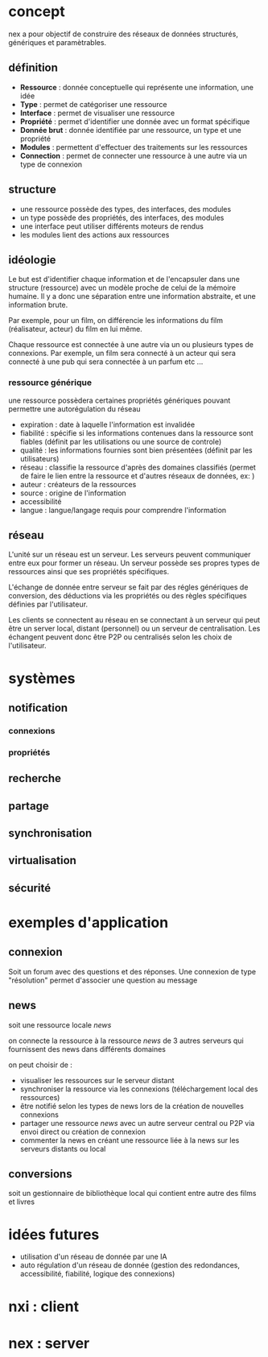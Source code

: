 # concept
nex a pour objectif de construire des réseaux de données structurés, génériques et paramètrables.

## définition
- **Ressource** : donnée conceptuelle qui représente une information, une idée
- **Type** : permet de catégoriser une ressource
- **Interface** : permet de visualiser une ressource
- **Propriété** : permet d'identifier une donnée avec un format spécifique
- **Donnée brut** : donnée identifiée par une ressource, un type et une propriété
- **Modules** : permettent d'effectuer des traitements sur les ressources
- **Connection** : permet de connecter une ressource à une autre via un type de connexion

## structure
- une ressource possède des types, des interfaces, des modules
- un type possède des propriétés, des interfaces, des modules
- une interface peut utiliser différents moteurs de rendus
- les modules lient des actions aux ressources

## idéologie
Le but est d'identifier chaque information et de l'encapsuler dans une structure (ressource) avec un modèle proche
de celui de la mémoire humaine. Il y a donc une séparation entre une information abstraite, et une information brute.

Par exemple, pour un film, on différencie les informations du film (réalisateur, acteur) du film en lui même.

Chaque ressource est connectée à une autre via un ou plusieurs types de connexions. Par exemple, un film sera connecté
à un acteur qui sera connecté à une pub qui sera connectée à un parfum etc ...

### ressource générique
une ressource possèdera certaines propriétés génériques pouvant permettre une autorégulation du réseau
- expiration : date à laquelle l'information est invalidée
- fiabilité : spécifie si les informations contenues dans la ressource sont fiables
(définit par les utilisations ou une source de controle)
- qualité : les informations fournies sont bien présentées (définit par les utilisateurs)
-  réseau : classifie la ressource d'après des domaines classifiés 
(permet de faire le lien entre la ressource et d'autres réseaux de données, ex: )
- auteur : créateurs de la ressources
- source : origine de l'information
- accessibilité
- langue : langue/langage requis pour comprendre l'information 



## réseau
L'unité sur un réseau est un serveur. Les serveurs peuvent communiquer entre eux pour former un réseau.
Un serveur possède ses propres types de ressources ainsi que ses propriétés spécifiques.

L'échange de donnée entre serveur se fait par des régles génériques de conversion, des déductions via les propriétés
ou des règles spécifiques définies par l'utilisateur.

Les clients se connectent au réseau en se connectant à un serveur qui peut être un server local, distant (personnel)
ou un serveur de centralisation.
Les échangent peuvent donc être P2P ou centralisés selon les choix de l'utilisateur.

# systèmes
## notification
### connexions
### propriétés

## recherche
## partage
## synchronisation
## virtualisation
## sécurité

# exemples d'application
## connexion
Soit un forum avec des questions et des réponses.
Une connexion de type "résolution" permet d'associer une question au message 

## news
soit une ressource locale *news*

on connecte la ressource à la ressource *news* de 3 autres serveurs qui fournissent des news dans différents domaines

on peut choisir de :
- visualiser les ressources sur le serveur distant
- synchroniser la ressource via les connexions (téléchargement local des ressources)
- être notifié selon les types de news lors de la création de nouvelles connexions
- partager une ressource *news* avec un autre serveur central ou P2P via envoi direct ou création de connexion
- commenter la news en créant une ressource liée à la news sur les serveurs distants ou local
 
## conversions
soit un gestionnaire de bibliothèque local qui contient entre autre des films et livres



# idées futures
- utilisation d'un réseau de donnée par une IA
- auto régulation d'un réseau de donnée (gestion des redondances, accessibilité, fiabilité, logique des connexions)

# nxi : client

# nex : server